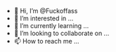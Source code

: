 - 👋 Hi, I’m @Fuckoffass
- 👀 I’m interested in ...
- 🌱 I’m currently learning ...
- 💞️ I’m looking to collaborate on ...
- 📫 How to reach me ...

<!---
Fuckoffass/Fuckoffass is a ✨ special ✨ repository because its `README.md` (this file) appears on your GitHub profile.
You can click the Preview link to take a look at your changes.
--->
